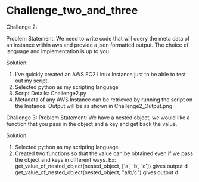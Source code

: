 # Challenge_two_and_three

Challenge 2:

Problem Statement:
We need to write code that will query the meta data of an instance within aws and provide a json formatted output. The choice of language and implementation is up to you.

Solution:
1) I've quickly created an AWS EC2 Linux Instance just to be able to test out my script.
2) Selected python as my scripting language
3) Script Details: Challenge2.py
4) Metadata of any AWS Instance can be retrieved by running the script on the Instance. Output will be as shown in Challenge2_Output.png

Challenge 3:
Problem Statement:
We have a nested object, we would like a function that you pass in the object and a key and get back the value.

Solution:
1) Selected python as my scripting language
2) Created two functions so that the value can be obtained even if we pass the object and keys in different ways.
Ex: get_value_of_nested_object(nested_object, ['a', 'b', 'c']) gives output d
    get_value_of_nested_object(nested_object, "a/b/c") gives output d
